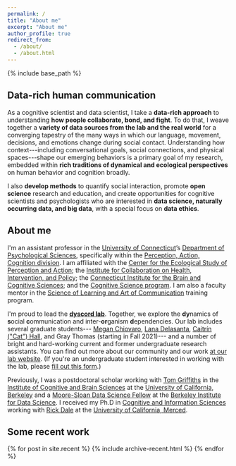 ```yaml
---
permalink: /
title: "About me"
excerpt: "About me"
author_profile: true
redirect_from:
  - /about/
  - /about.html
---
```


{% include base_path %}

## Data-rich human communication

As a cognitive scientist and data scientist, I take a **data-rich approach** to
understanding **how people collaborate, bond, and fight**. To do that, I
weave together a **variety of data sources from the lab and the real world**
for a converging tapestry of the many ways in which our language, movement,
decisions, and emotions change during social contact. Understanding how
context---including conversational goals, social connections, and physical
spaces---shape our emerging behaviors is a primary goal of my research, embedded
within **rich traditions of dynamical and ecological perspectives** on human
behavior and cognition broadly.

I also **develop methods** to quantify social interaction,
promote **open science** research and education, and
create opportunities for cognitive scientists and psychologists who are
interested in **data science, naturally occurring data, and big data**,
with a special focus on **data ethics**.

## About me

I'm an assistant professor in the
[University of Connecticut](https://uconn.edu/)’s
[Department of Psychological Sciences](https://psych.uconn.edu/), specifically
 within the
[Perception, Action, Cognition division](https://psych.uconn.edu/perception-action-cognition-division/).
I am affiliated with
the [Center for the Ecological Study of Perception and Action](https://cespa.uconn.edu/);
the [Institute for Collaboration on Health, Intervention, and Policy](https://chip.uconn.edu/);
the [Connecticut Institute for the Brain and Cognitive Sciences](https://ibacs.uconn.edu/);
and the [Cognitive Science program](https://cogsci.uconn.edu/).
I am also a faculty mentor in the
[Science of Learning and Art of Communication](https://slac.uconn.edu/)
training program.

I'm proud to lead the [**dyscord lab**](https://dyscord-lab.github.io/).
Together, we explore the
**dy**namics of
**s**ocial
**c**ommunication and
inter-**or**ganism
**d**ependencies.
Our lab includes several graduate students---
[Megan Chiovaro](https://mchiovaro.github.io/),
[Lana Delasanta](https://psych.uconn.edu/person/lana-delasanta/),
[Caitrín ("Cat") Hall](https://psych.uconn.edu/person/caitrin-hall/),
and
Gray Thomas (starting in Fall 2021)---
and a number of bright and hard-working current and former
undergraduate research assistants. You can find out more about our community
and our work [at our lab website](https://dyscord-lab.github.io/). (If you're an
undergraduate student interested in working with the lab, please
[fill out this form](https://docs.google.com/forms/d/e/1FAIpQLScxCpwVgjQav5GtNbVnUdEvgmX7sY3qWOaNJ2HH4jndZF4Grw/viewform?usp=sf_link).)

Previously, I was a postdoctoral scholar working with
[Tom Griffiths](http://cocosci.princeton.edu/tom/index.php) in the
[Institute of Cognitive and Brain Sciences](http://icbs.berkeley.edu/)
at the [University of California, Berkeley](http://www.berkeley.edu/)
and a [Moore-Sloan Data Science Fellow](http://msdse.org/)
at the [Berkeley Institute for Data Science](http://bids.berkeley.edu/). I
received my Ph.D in
[Cognitive and Information Sciences](http://cogsci.ucmerced.edu/) working with
[Rick Dale](http://co-mind.org/rick/) at the
[University of California, Merced](https://www.ucmerced.edu/).

## Some recent work

{% for post in site.recent %}
  {% include archive-recent.html %}
{% endfor %}
